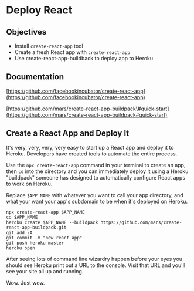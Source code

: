# Deploy React

## Objectives

* Install `create-react-app` tool
* Create a fresh React app with `create-react-app`
* Use create-react-app-buildback to deploy app to Heroku

## Documentation

[https://github.com/facebookincubator/create-react-app](https://github.com/facebookincubator/create-react-app)

[https://github.com/mars/create-react-app-buildpack\#quick-start](https://github.com/mars/create-react-app-buildpack#quick-start)

## Create a React App and Deploy It

It's very, very, very, very easy to start up a React app and deploy it to Heroku. Developers have created tools to automate the entire process.

Use the `npx create-react-app` command in your terminal to create an app, then `cd` into the directory and you can immediately deploy it using a Heroku "buildpack" someone has designed to automatically configure React apps to work on Heroku.

Replace `$APP_NAME`  with whatever you want to call your app directory, and what your want your app's subdomain to be when it's deployed on Heroku.

```text
npx create-react-app $APP_NAME
cd $APP_NAME
heroku create $APP_NAME --buildpack https://github.com/mars/create-react-app-buildpack.git
git add -A
git commit -m "new react app"
git push heroku master
heroku open
```

After seeing lots of command line wizardry happen before your eyes you should see Heroku print out a URL to the console. Visit that URL and you'll see your site all up and running.

Wow. Just wow.

